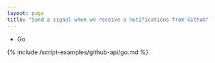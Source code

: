 ```yaml
---
layout: page
title: "Send a signal when we receive a notifications from Github"
---
```


<ul class="tabs__top-bar">
    <li class="tab-link current" data-tab="tab-install-go">Go</li>
</ul>


<div id="tab-install-go" class="tabs__content current" markdown="1">
{% include /script-examples/github-api/go.md %}
</div>
